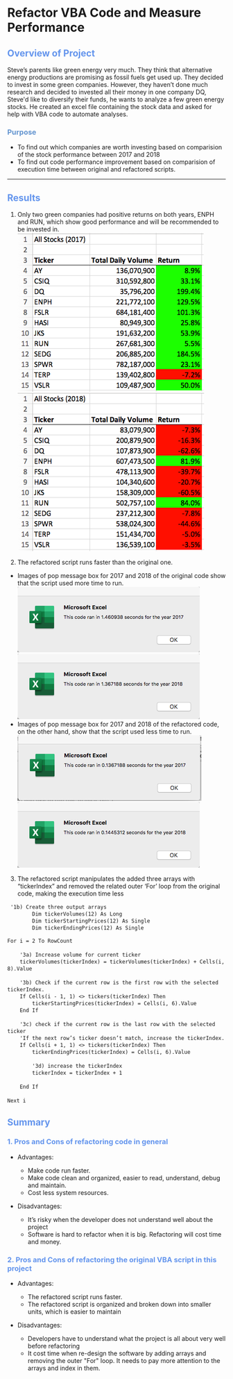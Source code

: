 # Refactor VBA Code and Measure Performance

## <font color=#6495ED>Overview of Project</font>
Steve’s parents like green energy very much. They think that alternative energy productions are promising as fossil fuels get used up. They decided to invest in some green companies. However, they haven’t done much research and decided to invested all their money in one company DQ, Steve'd like to diversify their funds, he wants to analyze a few green energy stocks. He created an excel file containing the stock data and asked for help with VBA code to automate analyses.
### <font color=#6495D>Purpose</font>
* To find out which companies are worth investing based on comparision of the stock performance between 2017 and 2018 
* To find out code performance improvement based on comparision of execution time between original and refactored scripts.

---
## <font color=#6495ED>Results</font>

1. Only two green companies had positive returns on both years, ENPH and RUN, which show good performance and will be recommended to be invested in.
![Stock_performance_2017](https://github.com/NingYang2022/stock-analysis/blob/main/Resources/Stock_performance_2017.png?raw=true)![Stock_performance_2018](https://github.com/NingYang2022/stock-analysis/blob/main/Resources/Stock_performance_2018.png?raw=true)

2. The refactored script runs faster than the original one.
- Images of pop message box for 2017 and 2018 of the original code show that the script used more time to run. 
![VBA_Original_2017](https://github.com/NingYang2022/stock-analysis/blob/main/Resources/VBA_Original_2017.png?raw=true)
![VBA_Original_2018](https://github.com/NingYang2022/stock-analysis/blob/main/Resources/VBA_Original_2018.png?raw=true)
- Images of pop message box for 2017 and 2018 of the refactored code, on the other hand, show that the script used less time to run.
![VBA_Challenge_2017](https://github.com/NingYang2022/stock-analysis/blob/main/Resources/VBA_Challenge_2017.png?raw=true)
![VBA_Challenge_2018](https://github.com/NingYang2022/stock-analysis/blob/main/Resources/VBA_Challenge_2018.png?raw=true)

3. The refactored script manipulates the  added three arrays with “tickerIndex” and removed the related outer ‘For’ loop from the original code, making the execution time less
```
 '1b) Create three output arrays
        Dim tickerVolumes(12) As Long
        Dim tickerStartingPrices(12) As Single
        Dim tickerEndingPrices(12) As Single
```
```
For i = 2 To RowCount
            
    '3a) Increase volume for current ticker
    tickerVolumes(tickerIndex) = tickerVolumes(tickerIndex) + Cells(i, 8).Value
            
    '3b) Check if the current row is the first row with the selected tickerIndex.
    If Cells(i - 1, 1) <> tickers(tickerIndex) Then
        tickerStartingPrices(tickerIndex) = Cells(i, 6).Value
    End If
            
    '3c) check if the current row is the last row with the selected ticker
    'If the next row’s ticker doesn’t match, increase the tickerIndex.
    If Cells(i + 1, 1) <> tickers(tickerIndex) Then
        tickerEndingPrices(tickerIndex) = Cells(i, 6).Value
                
        '3d) increase the tickerIndex
        tickerIndex = tickerIndex + 1
                    
    End If
        
Next i
```
## <font color=#6495ED>Summary</font>

### <font color=#6495ED>1. Pros and Cons of refactoring code in general</font>
- Advantages:
    -	Make code run faster.
    -	Make code clean and organized, easier to read, understand, debug and maintain.
    -	Cost less system resources.


- Disadvantages:
    -	It’s risky when the developer does not understand well about the project
    -	Software is hard to refactor when it is big. Refactoring will cost time and money.

### <font color=#6495ED>2. Pros and Cons of refactoring the original VBA script in this project</font>
- Advantages:
    -	The refactored script runs faster.
    -	The refactored script  is organized  and broken down into  smaller units, which is easier to maintain
    

- Disadvantages:
    - Developers have to understand  what the project is  all about very well before refactoring
    - It cost time when re-design the software by adding arrays and removing the outer "For" loop. It needs to pay more attention to the arrays and index in them.
